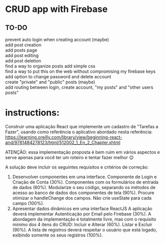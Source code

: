 # CRUD app with Firebase
## TO-DO

prevent auto login when creating account (maybe)  
add post creation  
add posts page  
add post editing  
add post deletion  
find a way to organize posts
add simple css  
find a way to put this on the web without compromising my firebase keys  
add option to change password and delete account  
create "private" and "public" posts (maybe)  
add routing between login, create account, "my posts" and "other users posts"  


# instructions:
Construir uma aplicação React que implemente um cadastro de "Tarefas a Fazer", 
usando como referência o aplicativo abordado nesta referência: 
https://learning.oreilly.com/library/view/beginning-react-and/9781484278123/html/512002_1_En_2_Chapter.xhtml

ATENÇÃO: essa implementação proposta é bem ruim em vários 
aspectos e serve apenas para você ter um roteiro e tentar fazer melhor 😉

A solução deve incluir os seguintes requisitos e critérios de correção:

1. Desenvolver componentes em uma interface.
Componente de Login e Criação de Conta (30%).
Componentes com os formulários de entrada de dados (60%).
Modularize o seu código, separando os métodos de acesso ao banco de dados dos componentes de tela (90%).
Procure otimizar o handleChange dos campos. Não crie useState para cada campo (100%).
2. Apresentar dados dinâmicos em uma interface ReactJS
A aplicação deverá implementar Autenticação por Email pelo Firebase (30%).
A abordagem da implementação é totalmente livre, mas com o requisito mínimo dos 4 itens do CRUD:
Incluir e Alterar (60%).
Listar e Excluir (90%).
A lista de registros deverá respeitar o usuário que está logado, exibindo somente os seus registros (100%).
